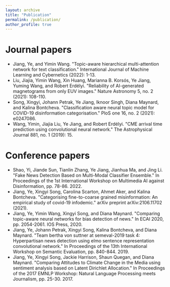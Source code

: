 ```yaml
---
layout: archive
title: "Publication"
permalink: /publication/
author_profile: true
---
```


Journal papers
======
* Jiang, Ye, and Yimin Wang. "Topic-aware hierarchical multi-attention network for text classification." International Journal of Machine Learning and Cybernetics (2022): 1-13.
* Liu, Jiajia, Yimin Wang, Xin Huang, Marianna B. Korsós, Ye Jiang, Yuming Wang, and Robert Erdélyi. "Reliability of AI-generated magnetograms from only EUV images." Nature Astronomy 5, no. 2 (2021): 108-110.
* Song, Xingyi, Johann Petrak, Ye Jiang, Iknoor Singh, Diana Maynard, and Kalina Bontcheva. "Classification aware neural topic model for COVID-19 disinformation categorisation." PloS one 16, no. 2 (2021): e0247086.
* Wang, Yimin, Jiajia Liu, Ye Jiang, and Robert Erdélyi. "CME arrival time prediction using convolutional neural network." The Astrophysical Journal 881, no. 1 (2019): 15.

Conference papers
======
* Shao, Yi, Jiande Sun, Tianlin Zhang, Ye Jiang, Jianhua Ma, and Jing Li. "Fake News Detection Based on Multi-Modal Classifier Ensemble." In Proceedings of the 1st International Workshop on Multimedia AI against Disinformation, pp. 78-86. 2022.
* Jiang, Ye, Xingyi Song, Carolina Scarton, Ahmet Aker, and Kalina Bontcheva. "Categorising fine-to-coarse grained misinformation: An empirical study of covid-19 infodemic." arXiv preprint arXiv:2106.11702 (2021).
* Jiang, Ye, Yimin Wang, Xingyi Song, and Diana Maynard. "Comparing topic-aware neural networks for bias detection of news." In ECAI 2020, pp. 2054-2061. IOS Press, 2020.
* Jiang, Ye, Johann Petrak, Xingyi Song, Kalina Bontcheva, and Diana Maynard. "Team bertha von suttner at semeval-2019 task 4: Hyperpartisan news detection using elmo sentence representation convolutional network." In Proceedings of the 13th International Workshop on Semantic Evaluation, pp. 840-844. 2019.
* Jiang, Ye, Xingyi Song, Jackie Harrison, Shaun Quegan, and Diana Maynard. "Comparing Attitudes to Climate Change in the Media using sentiment analysis based on Latent Dirichlet Allocation." In Proceedings of the 2017 EMNLP Workshop: Natural Language Processing meets Journalism, pp. 25-30. 2017.
